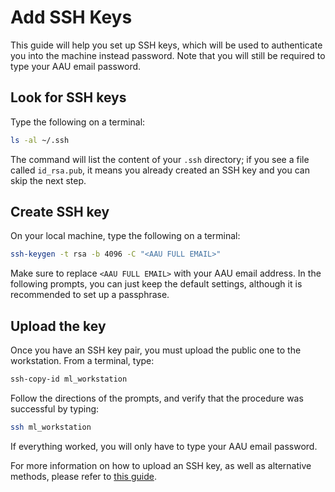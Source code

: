 # Add SSH Keys
This guide will help you set up SSH keys, which will be used to authenticate you into the machine instead password.
Note that you will still be required to type your AAU email password.

## Look for SSH keys
Type the following on a terminal:
```sh
ls -al ~/.ssh
```

The command will list the content of your `.ssh` directory; if you see a file called `id_rsa.pub`, it means you already created an SSH key and you can skip the next step.

## Create SSH key
On your local machine, type the following on a terminal:
```sh
ssh-keygen -t rsa -b 4096 -C "<AAU FULL EMAIL>"
```

Make sure to replace `<AAU FULL EMAIL>` with your AAU email address.
In the following prompts, you can just keep the default settings, although it is recommended to set up a passphrase.



## Upload the key
Once you have an SSH key pair, you must upload the public one to the workstation.
From a terminal, type:
```sh
ssh-copy-id ml_workstation
```

Follow the directions of the prompts, and verify that the procedure was successful by typing:
```sh
ssh ml_workstation
```

If everything worked, you will only have to type your AAU email password.

For more information on how to upload an SSH key, as well as alternative methods, please refer to [this guide](https://www.digitalocean.com/docs/droplets/how-to/add-ssh-keys/to-existing-droplet/).
